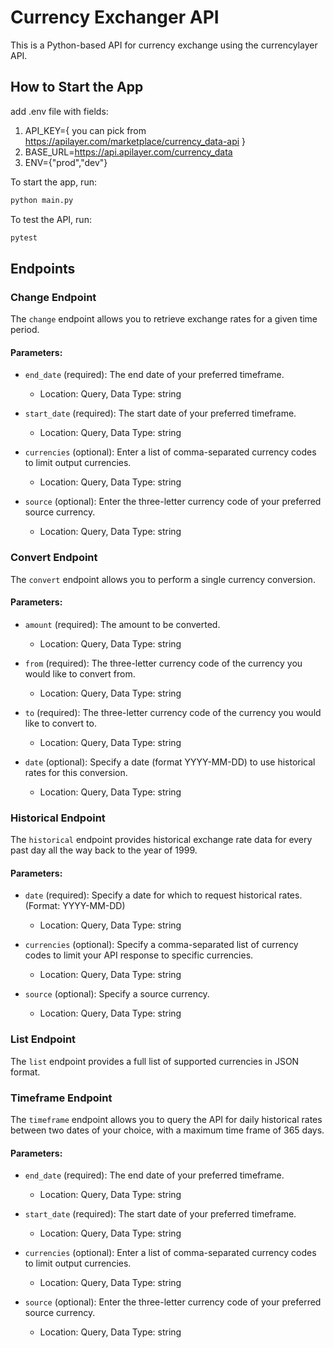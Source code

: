 # Currency Exchanger API

This is a Python-based API for currency exchange using the currencylayer API. 

## How to Start the App
add .env file with fields:
1) API_KEY={ you can pick from https://apilayer.com/marketplace/currency_data-api }
2) BASE_URL=https://api.apilayer.com/currency_data
3) ENV={"prod","dev"}

To start the app, run: 

```python
python main.py
```

To test the API, run: 

```python
pytest
```

## Endpoints 

### Change Endpoint

The `change` endpoint allows you to retrieve exchange rates for a given time period.

#### Parameters:

- `end_date` (required): The end date of your preferred timeframe.
  - Location: Query, Data Type: string

- `start_date` (required): The start date of your preferred timeframe.
  - Location: Query, Data Type: string

- `currencies` (optional): Enter a list of comma-separated currency codes to limit output currencies.
  - Location: Query, Data Type: string

- `source` (optional): Enter the three-letter currency code of your preferred source currency.
  - Location: Query, Data Type: string


### Convert Endpoint

The `convert` endpoint allows you to perform a single currency conversion.

#### Parameters:

- `amount` (required): The amount to be converted.
  - Location: Query, Data Type: string

- `from` (required): The three-letter currency code of the currency you would like to convert from.
  - Location: Query, Data Type: string

- `to` (required): The three-letter currency code of the currency you would like to convert to.
  - Location: Query, Data Type: string

- `date` (optional): Specify a date (format YYYY-MM-DD) to use historical rates for this conversion.
  - Location: Query, Data Type: string
  
### Historical Endpoint

The `historical` endpoint provides historical exchange rate data for every past day all the way back to the year of 1999.

#### Parameters:

- `date` (required): Specify a date for which to request historical rates. (Format: YYYY-MM-DD)
  - Location: Query, Data Type: string

- `currencies` (optional): Specify a comma-separated list of currency codes to limit your API response to specific currencies.
  - Location: Query, Data Type: string

- `source` (optional): Specify a source currency.
  - Location: Query, Data Type: string

### List Endpoint

The `list` endpoint provides a full list of supported currencies in JSON format.


### Timeframe Endpoint

The `timeframe` endpoint allows you to query the API for daily historical rates between two dates of your choice, with a maximum time frame of 365 days.

#### Parameters:

- `end_date` (required): The end date of your preferred timeframe.
  - Location: Query, Data Type: string

- `start_date` (required): The start date of your preferred timeframe.
  - Location: Query, Data Type: string

- `currencies` (optional): Enter a list of comma-separated currency codes to limit output currencies.
  - Location: Query, Data Type: string

- `source` (optional): Enter the three-letter currency code of your preferred source currency.
  - Location: Query, Data Type: string